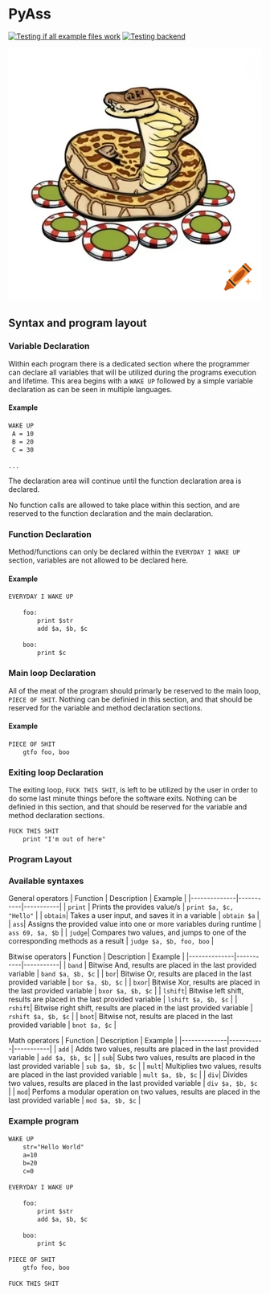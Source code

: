 # PyAss

[![Testing if all example files work](https://github.com/CrestFallenTurtle/PyAss/actions/workflows/example_files.yml/badge.svg)](https://github.com/CrestFallenTurtle/PyAss/actions/workflows/example_files.yml) [![Testing backend](https://github.com/CrestFallenTurtle/PyAss/actions/workflows/test_backend.yml/badge.svg)](https://github.com/CrestFallenTurtle/PyAss/actions/workflows/test_backend.yml)

![](images/craiyon_125433_A_slithering_diamondback_rattlesnake_casually_coils_across_a_table__eyeing_a_pile_of_.png)



## Syntax and program layout

### Variable Declaration
Within each program there is a dedicated section where the programmer can declare all variables that will be utilized
during the programs execution and lifetime. This area begins with a `WAKE UP` followed by a simple variable declaration as can be seen in multiple languages.

#### Example
```
WAKE UP
 A = 10
 B = 20
 C = 30

...
```
The declaration area will continue until the function declaration area is declared.

No function calls are allowed to take place within this section, and are reserved to the function declaration and the main declaration.

### Function Declaration
Method/functions can only be declared within the `EVERYDAY I WAKE UP` section, variables are not allowed to be declared here.

#### Example
```
EVERYDAY I WAKE UP

    foo:
        print $str
        add $a, $b, $c

    boo:
        print $c
```

### Main loop Declaration
All of the meat of the program should primarly be reserved to the main loop, `PIECE OF SHIT`. Nothing can be definied in this section, and that should be reserved for the variable and method declaration sections.

#### Example
```
PIECE OF SHIT
    gtfo foo, boo
```

### Exiting loop Declaration
The exiting loop, `FUCK THIS SHIT`, is left to be utilized by the user in order to do some last minute things before the software exits. Nothing can be definied in this section, and that should be reserved for the variable and method declaration sections.


```
FUCK THIS SHIT
    print "I'm out of here"
```

### Program Layout

### Available syntaxes
General operators
| Function         | Description     | Example |
|--------------|-----------|-----------|
| `print` | Prints the provides value/s | `print $a, $c, "Hello"` |
| `obtain`| Takes a user input, and saves it in a variable  | `obtain $a` |
| `ass`| Assigns the provided value into one or more variables during runtime | `ass 69, $a, $b` |
| `judge`| Compares two values, and jumps to one of the corresponding methods as a result | `judge $a, $b, foo, boo` |

Bitwise operators
| Function         | Description     | Example |
|--------------|-----------|-----------|
| `band` | Bitwise And, results are placed in the last provided variable  | `band $a, $b, $c` |
| `bor`| Bitwise Or, results are placed in the last provided variable  | `bor $a, $b, $c` |
| `bxor`| Bitwise Xor, results are placed in the last provided variable  | `bxor $a, $b, $c` |
| `lshift`| Bitwise left shift, results are placed in the last provided variable | `lshift $a, $b, $c` |
| `rshift`| Bitwise right shift, results are placed in the last provided variable | `rshift $a, $b, $c` |
| `bnot`| Bitwise not, results are placed in the last provided variable | `bnot $a, $c` |

Math operators
| Function         | Description     | Example |
|--------------|-----------|-----------|
| `add` | Adds two values, results are placed in the last provided variable | `add $a, $b, $c` |
| `sub`| Subs two values, results are placed in the last provided variable | `sub $a, $b, $c` |
| `mult`| Multiplies two values, results are placed in the last provided variable | `mult $a, $b, $c` |
| `div`| Divides two values, results are placed in the last provided variable | `div $a, $b, $c` |
| `mod`| Perfoms a modular operation on two values, results are placed in the last provided variable | `mod $a, $b, $c` |


### Example program
```
WAKE UP
    str="Hello World"
    a=10
    b=20
    c=0

EVERYDAY I WAKE UP

    foo:
        print $str
        add $a, $b, $c

    boo:
        print $c

PIECE OF SHIT
    gtfo foo, boo

FUCK THIS SHIT

```

